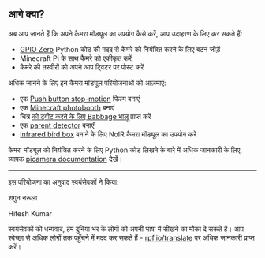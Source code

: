 ## आगे क्या?

अब आप जानते हैं कि अपने कैमरा मॉड्यूल का उपयोग कैसे करें, आप उदाहरण के लिए कर सकते हैं:
* [GPIO Zero](https://gpiozero.readthedocs.org/) Python कोड की मदद से कैमरे को नियंत्रित करने के लिए बटन जोड़ें
* Minecraft Pi के साथ कैमरे को एकीकृत करें
* कैमरे की तस्वीरों को अपने आप ट्विटर पर पोस्ट करें

अधिक जानने के लिए इन कैमरा मॉड्यूल परियोजनाओं को आज़माएं:

- एक [Push button stop-motion](https://projects.raspberrypi.org/hi-IN/projects/push-button-stop-motion/) फिल्म बनाएं
- एक [Minecraft photobooth](https://projects.raspberrypi.org/hi-IN/projects/minecraft-photobooth/) बनाएं
- चित्र [को ट्वीट करने के लिए Babbage भालू](https://projects.raspberrypi.org/hi-IN/projects/tweeting-babbage/) प्राप्त करें
- एक [parent detector](https://projects.raspberrypi.org/hi-IN/projects/parent-detector/) बनाएँ
- [infrared bird box](https://projects.raspberrypi.org/hi-IN/projects/infrared-bird-box/) बनाने के लिए NoIR कैमरा मॉड्यूल का उपयोग करें

कैमरा मॉड्यूल को नियंत्रित करने के लिए Python कोड लिखने के बारे में अधिक जानकारी के लिए, व्यापक [picamera documentation](https://picamera.readthedocs.org/) देखें।


***
इस परियोजना का अनुवाद स्वयंसेवकों ने किया:

शगुन नरूला

Hitesh Kumar

स्वयंसेवकों को धन्यवाद, हम दुनिया भर के लोगों को अपनी भाषा में सीखने का मौका दे सकते हैं। आप स्वेच्छा से अधिक लोगों तक पहुँचने में मदद कर सकते हैं - [rpf.io/translate](https://rpf.io/translate) पर अधिक जानकारी प्राप्त करें।

